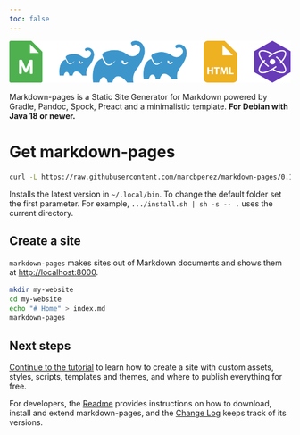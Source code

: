 ```yaml
---
toc: false
---
```


![](assets/pipeline.svg "Pipeline (full width centered)")

Markdown-pages is a Static Site Generator for Markdown powered by Gradle,
Pandoc, Spock, Preact and a minimalistic template. **For Debian with Java 18 or
newer.**

# Get markdown-pages

```bash
curl -L https://raw.githubusercontent.com/marcbperez/markdown-pages/0.10.0/install.sh | sh
```

Installs the latest version in `~/.local/bin`. To change the default folder set
the first parameter. For example, `.../install.sh | sh -s -- .` uses the current
directory.

## Create a site

`markdown-pages` makes sites out of Markdown documents and shows them at
[http://localhost:8000][dev-server-home].

```bash
mkdir my-website
cd my-website
echo "# Home" > index.md
markdown-pages
```

## Next steps

[Continue to the tutorial][tutorial] to learn how to create a site with custom
assets, styles, scripts, templates and themes, and where to publish everything
for free.

For developers, the [Readme][readme] provides instructions on how to download, 
install and extend markdown-pages, and the [Change Log][changelog] keeps track
of its versions.

[dev-server-home]: http://localhost:8000
[tutorial]: tutorial.md
[readme]: README.md
[changelog]: CHANGELOG.md
